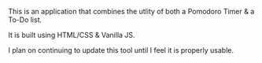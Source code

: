 This is an application that combines the utlity of both a Pomodoro Timer & a To-Do list. 

It is built using HTML/CSS & Vanilla JS.

I plan on continuing to update this tool until I feel it is properly usable.